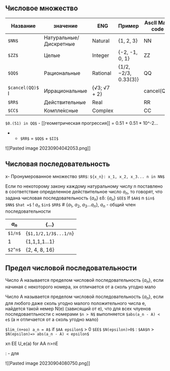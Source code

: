 ## Числовое множество

|Название|значение|ENG|Пример|AscII Math code|
|------|-----|---|--|--|
| `$NN$` | Натуральные/Дискретные | Natural | {1, 2, 3} | NN |
| `$ZZ$` | Целые |Integer |{-2, -1, 0, 1} | ZZ |
| `$QQ$` | Рациональные | Rational| {$1/2, -2/3$, $0.33(3)$}| QQ |
| `$cancel(QQ)$` I | Иррациональные | {√3; √7 + 2} |  | cancel(QQ) |
| `$RR$` | Действительные | Real | | RR |
| `$CC$` | Компле́ксные | Complex | | CC |
`$0.(51) in QQ$` - [[геометрическая прогрессия]] = 0.51 + 0.51 * 10^-2...
* - `$RR$` = `$QQ$` + `$II$`

![[Pasted image 20230904042053.png]]

## Числовая последовательность
x- Пронумерованное множество `$RR$`: `${x_n}: x_1, x_2, x_3... n in NN$`

Если по некоторому закону каждому натуральному числу n поставлено в соответствие определенное действительное число $a_n$, то говорят, что задана числовая последовательность {$a_n$}
εδ:   {$a_n$} `$EE$` If  `$AA$` n `$in$` `$NN$` `$hat =$` ! $a_n$ `$in$` `$RR$`
\# {$a_1$, $a_2$, $a_3$...$a_n$}, $a_n$ - общий член последовательности

|$a_n$|{...}|
|------|-|
| `$1/n$`|{`$1,1/2,1/3$...1/n`}|
|1|{1,1,1,1...1}|
|`$2^n$`|{2, 4, 8, 16}|

## Предел числовой последовательности

Число A называется пределом числовой последовательность {$a_n$}, если начиная с некоторого номера, хн отличается от а сколь угодно мало

Число A называется пределом числовой последовательность {$a_n$}, если для любого даже сколь угодно малого положительного числа e, найдется такой немер N(e) (зависящий от e), что для всех члуенов последоваетльности с номерами `$n > N$` выполняется `$abs(a_n - A) < e$` (а н отличается от а сколь угодно мало)

`$lim_(n+oo) a_n = A$` if `$AA epsilon$`  > 0 `$EE$` `$N(epsilon)>0$` : `$AA$`n > `$N(epsilon)=> abs(a_n - A) < epsilon$`  

xn EE U_e(a) for AA n>nE

: - для

![[Pasted image 20230904080750.png]]

